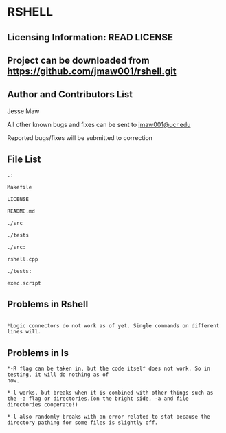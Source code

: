 RSHELL
======


Licensing Information: READ LICENSE
---
Project can be downloaded from https://github.com/jmaw001/rshell.git
----

Author and Contributors List
---------------
Jesse Maw

All other known bugs and fixes can be sent to jmaw001@ucr.edu

Reported bugs/fixes will be submitted to correction

File List
---------
```
.:

Makefile

LICENSE

README.md

./src

./tests
```
```
./src:

rshell.cpp
```
```
./tests:

exec.script
```


Problems in Rshell
-------
```

*Logic connectors do not work as of yet. Single commands on different lines will.

```

Problems in ls
--------
```
*-R flag can be taken in, but the code itself does not work. So in testing, it will do nothing as of
now.

*-l works, but breaks when it is combined with other things such as the -a flag or directories.(on the bright side, -a and file directories cooperate!)

*-l also randomly breaks with an error related to stat because the directory pathing for some files is slightly off.
```
